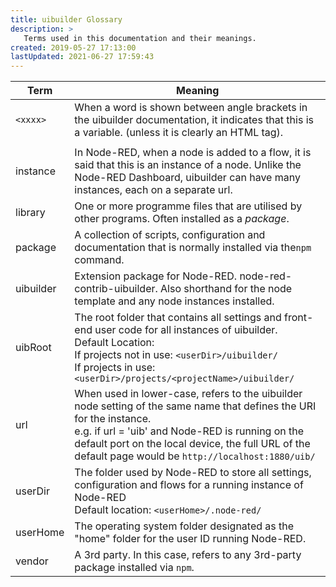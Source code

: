 ```yaml
---
title: uibuilder Glossary
description: >
   Terms used in this documentation and their meanings.
created: 2019-05-27 17:13:00
lastUpdated: 2021-06-27 17:59:43
---
```


| Term      | Meaning                                                      |
| --------- | ------------------------------------------------------------ |
| `<xxxx>`  | When a word is shown between angle brackets in the uibuilder documentation, it indicates that this is a variable. (unless it is clearly an HTML tag). |
|           |                                                              |
| instance  | In Node-RED, when a node is added to a flow, it is said that this is an instance of a node. Unlike the Node-RED Dashboard, uibuilder can have many instances, each on a separate url. |
| library   | One or more programme files that are utilised by other programs. Often installed as a _package_. |
| package   | A collection of scripts, configuration and documentation that is normally installed via the`npm` command. |
| uibuilder | Extension package for Node-RED. node-red-contrib-uibuilder. Also shorthand for the node template and any node instances installed. |
| uibRoot   | The root folder that contains all settings and front-end user code for all instances of uibuilder.<br />Default Location:<br />  If projects not in use: `<userDir>/uibuilder/`<br />  If projects in use: `<userDir>/projects/<projectName>/uibuilder/` |
| url       | When used in lower-case, refers to the uibuilder node setting of the same name that defines the URI for the instance.<br />e.g. if url = 'uib' and Node-RED is running on the default port on the local device, the full URL of the default page would be `http://localhost:1880/uib/` |
| userDir   | The folder used by Node-RED to store all settings, configuration and flows for a running instance of Node-RED<br />Default location: `<userHome>/.node-red/` |
| userHome  | The operating system folder designated as the "home" folder for the user ID running Node-RED. |
| vendor    | A 3rd party. In this case, refers to any 3rd-party package installed via `npm`. |

